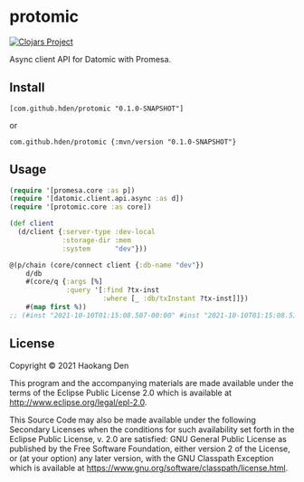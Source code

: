 # protomic
[![Clojars Project](https://img.shields.io/clojars/v/com.github.hden/protomic.svg)](https://clojars.org/com.github.hden/protomic)

Async client API for Datomic with Promesa.

## Install

`[com.github.hden/protomic "0.1.0-SNAPSHOT"]`

or

`com.github.hden/protomic {:mvn/version "0.1.0-SNAPSHOT"}`

## Usage

```clj
(require '[promesa.core :as p])
(require '[datomic.client.api.async :as d])
(require '[protomic.core :as core])

(def client
  (d/client {:server-type :dev-local
             :storage-dir :mem
             :system      "dev"}))

@(p/chain (core/connect client {:db-name "dev"})
    d/db
    #(core/q {:args [%]
              :query '[:find ?tx-inst
                       :where [_ :db/txInstant ?tx-inst]]})
    #(map first %))
;; (#inst "2021-10-10T01:15:08.507-00:00" #inst "2021-10-10T01:15:08.517-00:00" #inst "1970-01-01T00:00:00.000-00:00")
```

## License

Copyright © 2021 Haokang Den

This program and the accompanying materials are made available under the
terms of the Eclipse Public License 2.0 which is available at
http://www.eclipse.org/legal/epl-2.0.

This Source Code may also be made available under the following Secondary
Licenses when the conditions for such availability set forth in the Eclipse
Public License, v. 2.0 are satisfied: GNU General Public License as published by
the Free Software Foundation, either version 2 of the License, or (at your
option) any later version, with the GNU Classpath Exception which is available
at https://www.gnu.org/software/classpath/license.html.
